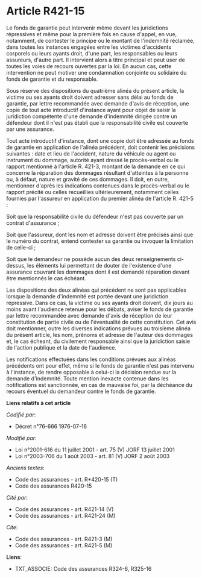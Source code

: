 # Article R421-15

Le fonds de garantie peut intervenir même devant les juridictions répressives et même pour la première fois en cause d'appel,
en vue, notamment, de contester le principe ou le montant de l'indemnité réclamée, dans toutes les instances engagées entre
les victimes d'accidents corporels ou leurs ayants droit, d'une part, les responsables ou leurs assureurs, d'autre part. Il
intervient alors à titre principal et peut user de toutes les voies de recours ouvertes par la loi. En aucun cas, cette
intervention ne peut motiver une condamnation conjointe ou solidaire du fonds de garantie et du responsable.

Sous réserve des dispositions du quatrième alinéa du présent article, la victime ou ses ayants droit doivent adresser sans
délai au fonds de garantie, par lettre recommandée avec demande d'avis de réception, une copie de tout acte introductif
d'instance ayant pour objet de saisir la juridiction compétente d'une demande d'indemnité dirigée contre un défendeur dont il
n'est pas établi que la responsabilité civile est couverte par une assurance.

Tout acte introductif d'instance, dont une copie doit être adressée au fonds de garantie en application de l'alinéa
précédent, doit contenir les précisions suivantes : date et lieu de l'accident, nature du véhicule ou agent ou instrument du
dommage, autorité ayant dressé le procès-verbal ou le rapport mentionné à l'article R. 421-3, montant de la demande en ce qui
concerne la réparation des dommages résultant d'atteintes à la personne ou, à défaut, nature et gravité de ces dommages. Il
doit, en outre, mentionner d'après les indications contenues dans le procès-verbal ou le rapport précité ou celles
recueillies ultérieurement, notamment celles fournies par l'assureur en application du premier alinéa de l'article R. 421-5 :

Soit que la responsabilité civile du défendeur n'est pas couverte par un contrat d'assurance ;

Soit que l'assureur, dont les nom et adresse doivent être précisés ainsi que le numéro du contrat, entend contester sa
garantie ou invoquer la limitation de celle-ci ;

Soit que le demandeur ne possède aucun des deux renseignements ci-dessus, les éléments lui permettant de douter de
l'existence d'une assurance couvrant les dommages dont il est demandé réparation devant être mentionnés le cas échéant.

Les dispositions des deux alinéas qui précédent ne sont pas applicables lorsque la demande d'indemnité est portée devant une
juridiction répressive. Dans ce cas, la victime ou ses ayants droit doivent, dix jours au moins avant l'audience retenue pour
les débats, aviser le fonds de garantie par lettre recommandée avec demande d'avis de réception de leur constitution de
partie civile ou de l'éventualité de cette constitution. Cet avis doit mentionner, outre les diverses indications prévues au
troisième alinéa du présent article, les nom, prénoms et adresse de l'auteur des dommages et, le cas écheant, du civilement
responsable ainsi que la juridiction saisie de l'action publique et la date de l'audience.

Les notifications effectuées dans les conditions prévues aux alinéas précédents ont pour effet, même si le fonds de garantie
n'est pas intervenu à l'instance, de rendre opposable à celui-ci la décision rendue sur la demande d'indemnité. Toute mention
inexacte contenue dans les notifications est sanctionnée, en cas de mauvaise foi, par la déchéance du recours éventuel du
demandeur contre le fonds de garantie.

**Liens relatifs à cet article**

_Codifié par_:

  - Décret n°76-666 1976-07-16

_Modifié par_:

  - Loi n°2001-616 du 11 juillet 2001 - art. 75 (V) JORF 13 juillet 2001
  - Loi n°2003-706 du 1 août 2003 - art. 81 (V) JORF 2 août 2003

_Anciens textes_:

  - Code des assurances - art. R*420-15 (T)
  - Code des assurances R420-15

_Cité par_:

  - Code des assurances - art. R421-14 (V)
  - Code des assurances - art. R421-24 (M)

_Cite_:

  - Code des assurances - art. R421-3 (M)
  - Code des assurances - art. R421-5 (M)

**Liens**:

  - TXT_ASSOCIE: Code des assurances R324-6, R325-16
